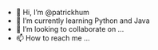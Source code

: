 - 👋 Hi, I’m @patrickhum
- 🌱 I’m currently learning Python and Java
- 💞️ I’m looking to collaborate on ...
- 📫 How to reach me ...

<!---
patrickhum/patrickhum is a ✨ special ✨ repository because its `README.md` (this file) appears on your GitHub profile.
You can click the Preview link to take a look at your changes.
--->
